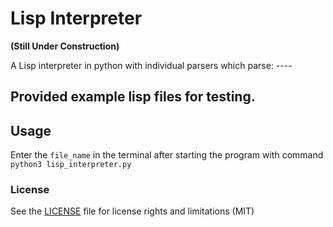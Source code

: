 # Lisp Interpreter

**(Still Under Construction)**

A Lisp interpreter in python with individual parsers which parse: ----


Provided  example lisp files for testing. 
-

## Usage

Enter the `file_name` in the terminal after starting the program with command `python3 lisp_interpreter.py`

### License

 See the [LICENSE](LICENSE.md) file for license rights and limitations (MIT)
